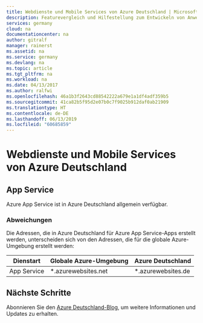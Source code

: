 ```yaml
---
title: Webdienste und Mobile Services von Azure Deutschland | Microsoft-Dokumentation
description: Featurevergleich und Hilfestellung zum Entwickeln von Anwendungen für Azure Deutschland
services: germany
cloud: na
documentationcenter: na
author: gitralf
manager: rainerst
ms.assetid: na
ms.service: germany
ms.devlang: na
ms.topic: article
ms.tgt_pltfrm: na
ms.workload: na
ms.date: 04/13/2017
ms.author: ralfwi
ms.openlocfilehash: 46a1b3f2643cd88542222a679e1a1df4adf359b5
ms.sourcegitcommit: 41ca82b5f95d2e07b0c7f9025b912daf0ab21909
ms.translationtype: HT
ms.contentlocale: de-DE
ms.lasthandoff: 06/13/2019
ms.locfileid: "60685859"
---
```

# <a name="azure-germany-web-and-mobile-services"></a>Webdienste und Mobile Services von Azure Deutschland
## <a name="app-service"></a>App Service
Azure App Service ist in Azure Deutschland allgemein verfügbar.
### <a name="variations"></a>Abweichungen
Die Adressen, die in Azure Deutschland für Azure App Service-Apps erstellt werden, unterscheiden sich von den Adressen, die für die globale Azure-Umgebung erstellt werden:

| Dienstart | Globale Azure-Umgebung | Azure Deutschland |
| --- | --- | --- |
| App Service |*.azurewebsites.net |*.azurewebsites.de|



## <a name="next-steps"></a>Nächste Schritte
Abonnieren Sie den [Azure Deutschland-Blog](https://blogs.msdn.microsoft.com/azuregermany/), um weitere Informationen und Updates zu erhalten.





